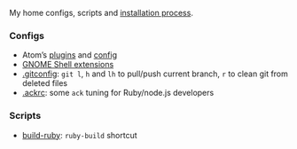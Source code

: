 My home configs, scripts and [installation process](./Install.md).

### Configs

* Atom’s [plugins](./Atom.md) and [config](./atom.cson)
* [GNOME Shell extensions](./GNOME.md)
* [.gitconfig](./gitconfig): `git l`, `h` and `lh` to pull/push current branch,
  `r` to clean git from deleted files
* [.ackrc](./ackrc): some `ack` tuning for Ruby/node.js developers

### Scripts

* [build-ruby](./bin/build-ruby): `ruby-build` shortcut
